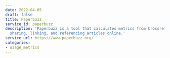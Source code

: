 ```yaml
---
date: 2022-04-05
draft: false
title: Paperbuzz
service_id: paperbuzz
description: 'Paperbuzz is a tool that calculates metrics from Crossref Event Data:
  sharing, linking, and referencing articles online.'
service_url: https://www.paperbuzz.org/
categories:
- usage_metrics
---
```



